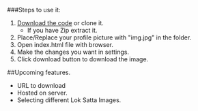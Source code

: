 ###Steps to use it:

1. [Download the code](https://github.com/loksatta/watermark/archive/master.zip) or clone it.
    + If you have Zip extract it.
2. Place/Replace your profile picture with "img.jpg" in the folder.
3. Open index.html file with browser.
4. Make the changes you want in settings.
5. Click download button to download the image.

##Upcoming features.

+ URL to download
+ Hosted on server.
+ Selecting different Lok Satta Images.